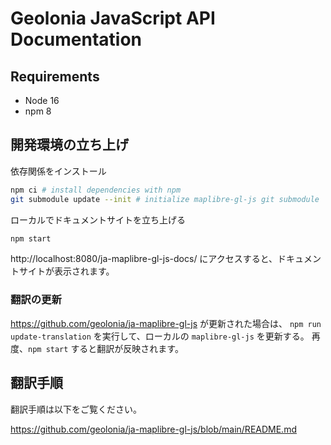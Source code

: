 # Geolonia JavaScript API Documentation

## Requirements

* Node 16
* npm 8


## 開発環境の立ち上げ

依存関係をインストール

```bash
npm ci # install dependencies with npm
git submodule update --init # initialize maplibre-gl-js git submodule
```

ローカルでドキュメントサイトを立ち上げる
```bash
npm start
```

http://localhost:8080/ja-maplibre-gl-js-docs/ にアクセスすると、ドキュメントサイトが表示されます。

### 翻訳の更新

https://github.com/geolonia/ja-maplibre-gl-js が更新された場合は、 `npm run update-translation` を実行して、ローカルの `maplibre-gl-js` を更新する。
再度、`npm start` すると翻訳が反映されます。

## 翻訳手順

翻訳手順は以下をご覧ください。

https://github.com/geolonia/ja-maplibre-gl-js/blob/main/README.md
